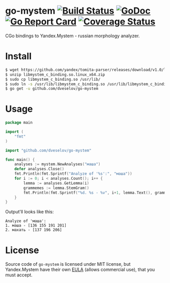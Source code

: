 # go-mystem [![Build Status](https://travis-ci.org/dveselov/go-mystem.svg?branch=master)](https://travis-ci.org/dveselov/go-mystem) [![GoDoc](https://godoc.org/github.com/dveselov/go-mystem?status.svg)](https://godoc.org/github.com/dveselov/go-mystem) [![Go Report Card](https://goreportcard.com/badge/github.com/dveselov/go-mystem)](https://goreportcard.com/report/github.com/dveselov/go-mystem) [![Coverage Status](https://coveralls.io/repos/github/dveselov/go-mystem/badge.svg)](https://coveralls.io/github/dveselov/go-mystem)
CGo bindings to Yandex.Mystem - russian morphology analyzer.

# Install
```bash
$ wget https://github.com/yandex/tomita-parser/releases/download/v1.0/libmystem_c_binding.so.linux_x64.zip
$ unzip libmystem_c_binding.so.linux_x64.zip
$ sudo cp libmystem_c_binding.so /usr/lib/
$ sudo ln -s /usr/lib/libmystem_c_binding.so /usr/lib/libmystem_c_binding.so.1
$ go get -u github.com/dveselov/go-mystem
```

# Usage
```go
package main

import (
    "fmt"
)

import "github.com/dveselov/go-mystem"

func main() {
    analyses := mystem.NewAnalyses("маша")
    defer analyses.Close()
    fmt.Println(fmt.Sprintf("Analyze of '%s':", "маша"))
    for i := 0; i < analyses.Count(); i++ {
        lemma := analyses.GetLemma(i)
        grammemes := lemma.StemGram()
        fmt.Println(fmt.Sprintf("%d. %s - %v", i+1, lemma.Text(), grammemes))
    }
}
```
Output'll looks like this:
```
Analyze of 'маша':
1. маша - [136 155 191 201]
2. махать - [137 196 206]
```

# License

Source code of `go-mystem` is licensed under MIT license, but Yandex.Mystem have their own [EULA](https://yandex.ru/legal/mystem/) (allows commercial use), that you must accept.
